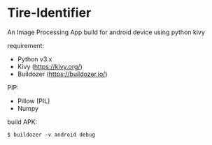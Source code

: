 # Tire-Identifier
An Image Processing App build for android device using python kivy

requirement:

- Python v3.x
- Kivy (https://kivy.org/)
- Buildozer (https://buildozer.io/)

PIP:

- Pillow (PIL)
- Numpy

build APK:

`$ buildozer -v android debug`
